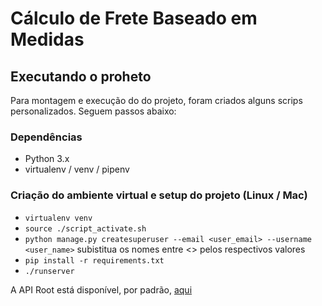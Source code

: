 # Cálculo de Frete Baseado em Medidas

## Executando o proheto

Para montagem e execução do do projeto, foram criados alguns scrips personalizados.
Seguem passos abaixo:

### Dependências

- Python 3.x
- virtualenv / venv / pipenv

### Criação do ambiente virtual e setup do projeto (Linux / Mac)

- `virtualenv venv`
- `source ./script_activate.sh`
- `python manage.py createsuperuser --email <user_email> --username <user_name>` subistitua os nomes entre <> pelos respectivos valores
- `pip install -r requirements.txt`
- `./runserver`

A API Root está disponível, por padrão, [aqui](http://127.0.0.1:8000/api/)
